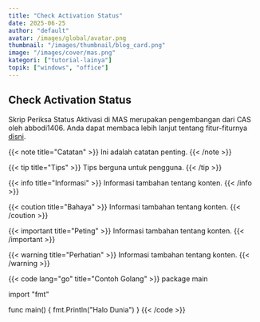 ```yaml
---
title: "Check Activation Status"
date: 2025-06-25
author: "default"
avatar: /images/global/avatar.png
thumbnail: "/images/thumbnail/blog_card.png"
image: "/images/cover/mas.png"
kategori: ["tutorial-lainya"]
topik: ["windows", "office"]
---
```


## Check Activation Status

Skrip Periksa Status Aktivasi di MAS merupakan pengembangan dari CAS oleh abbodi1406.
Anda dapat membaca lebih lanjut tentang fitur-fiturnya [disni](https://gravesoft.dev/cas).

{{< note title="Catatan" >}}
Ini adalah catatan penting.
{{< /note >}}

{{< tip title="Tips" >}}
Tips berguna untuk pengguna.
{{< /tip >}}

{{< info title="Informasi" >}}
Informasi tambahan tentang konten.
{{< /info >}}

{{< coution title="Bahaya" >}}
Informasi tambahan tentang konten.
{{< /coution >}}

{{< important title="Peting" >}}
Informasi tambahan tentang konten.
{{< /important >}}

{{< warning title="Perhatian" >}}
Informasi tambahan tentang konten.
{{< /warning >}}


{{< code lang="go" title="Contoh Golang" >}}
package main

import "fmt"

func main() {
    fmt.Println("Halo Dunia")
}
{{< /code >}}

